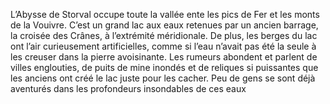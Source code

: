 L’Abysse de Storval occupe toute la vallée ente les pics de Fer et les monts de la Vouivre. C’est un grand lac aux eaux retenues par un ancien barrage, la croisée des Crânes, à l’extrémité méridionale. De plus, les berges du lac ont l’air curieusement artificielles, comme si l’eau n’avait pas été la seule à les creuser dans la pierre avoisinante. Les rumeurs abondent et parlent de villes englouties, de puits de mine inondés et de reliques si puissantes que les anciens ont créé le lac juste pour les cacher. Peu de gens se sont déjà aventurés dans les profondeurs insondables de ces eaux